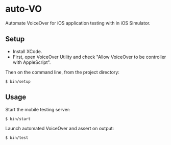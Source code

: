 # auto-VO

Automate VoiceOver for iOS application testing with in iOS Simulator.

## Setup

- Install XCode.
- First, open VoiceOver Utility and check "Allow VoiceOver to be controller with AppleScript".

Then on the command line, from the project directory:

    $ bin/setup

## Usage

Start the mobile testing server:

    $ bin/start

Launch automated VoiceOver and assert on output:

    $ bin/test

